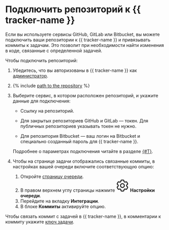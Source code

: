 # Подключить репозиторий к {{ tracker-name }}

Если вы используете сервисы GitHub, GitLab или Bitbucket, вы можете подключить ваши репозитории к {{ tracker-name }} и привязывать коммиты к задачам. Это позволит при необходимости найти изменения в коде, связанные с определенной задачей.

Чтобы подключить репозиторий:

1. Убедитесь, что вы авторизованы в {{ tracker-name }} как [администратор](role-model.md).

1. {% include [path to the repository](../_includes/tracker/repository-path.md) %} 

1. Выберите сервис, в котором расположен репозиторий, и укажите данные для подключения:

    - Ссылку на репозиторий.

    - Для закрытых репозиториев GitHub и GitLab — токен. Для публичных репозиториев указывать токен не нужно.

    - Для репозитория Bitbucket — ваш логин на Bitbucket и специально созданный пароль для {{ tracker-name }}.

    Подробнее о параметрах подключения читайте в разделе [{#T}](user/add-repository.md).

1. Чтобы на странице задачи отображались связанные коммиты, в настройках вашей очереди включите соответствующую опцию:

    1. Откройте [страницу очереди](user/queue.md).
    1. В правом верхнем углу страницы нажмите ![](../_assets/tracker/svg/settings.svg) **Настройки очереди**.
    1. Перейдите на вкладку **Интеграции**.
    1. В блоке **Коммиты** активируйте опцию.

Чтобы связать коммит с задачей в {{ tracker-name }}, в комментарии к коммиту укажите [ключ задачи](user/create-ticket.md#key).

